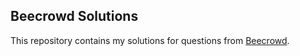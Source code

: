 ## Beecrowd Solutions

This repository contains my solutions for questions from [Beecrowd](https://judge.beecrowd.com/pt/login).

